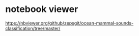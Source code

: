 # notebook viewer
https://nbviewer.org/github/zepsgit/ocean-mammal-sounds-classification/tree/master/
